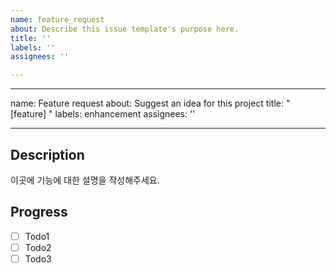 ```yaml
---
name: feature_request
about: Describe this issue template's purpose here.
title: ''
labels: ''
assignees: ''

---
```


---
name: Feature request
about: Suggest an idea for this project
title: "[feature] "
labels: enhancement
assignees: ''

---

## Description

이곳에 기능에 대한 설명을 작성해주세요.

## Progress

- [ ] Todo1
- [ ] Todo2
- [ ] Todo3
